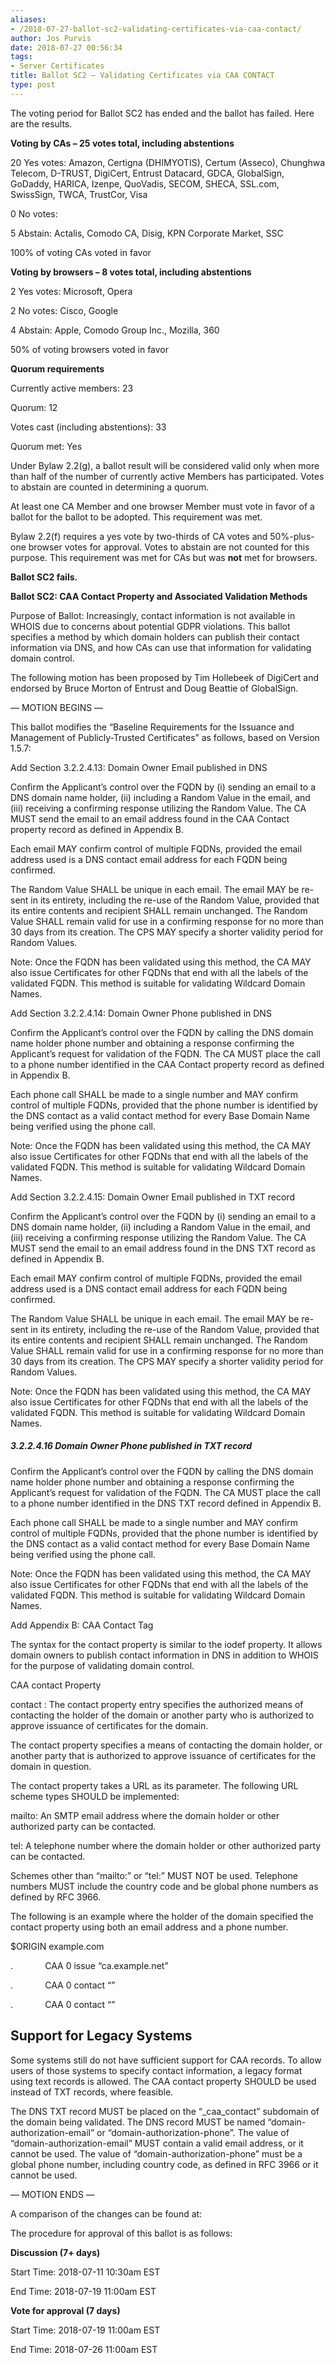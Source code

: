 ```yaml
---
aliases:
- /2018-07-27-ballot-sc2-validating-certificates-via-caa-contact/
author: Jos Purvis
date: 2018-07-27 00:56:34
tags:
- Server Certificates
title: Ballot SC2 – Validating Certificates via CAA CONTACT
type: post
---
```


The voting period for Ballot SC2 has ended and the ballot has failed. Here are the results.

**Voting by CAs – 25 votes total, including abstentions**

20 Yes votes: Amazon, Certigna (DHIMYOTIS), Certum (Asseco), Chunghwa Telecom, D-TRUST, DigiCert, Entrust Datacard, GDCA, GlobalSign, GoDaddy, HARICA, Izenpe, QuoVadis, SECOM, SHECA, SSL.com, SwissSign, TWCA, TrustCor, Visa

0 No votes:

5 Abstain: Actalis, Comodo CA, Disig, KPN Corporate Market, SSC

100% of voting CAs voted in favor

**Voting by browsers – 8 votes total, including abstentions**

2 Yes votes: Microsoft, Opera

2 No votes: Cisco, Google

4 Abstain: Apple, Comodo Group Inc., Mozilla, 360

50% of voting browsers voted in favor

**Quorum requirements**

Currently active members: 23

Quorum: 12

Votes cast (including abstentions): 33

Quorum met: Yes

Under Bylaw 2.2(g), a ballot result will be considered valid only when more than half of the number of currently active Members has participated. Votes to abstain are counted in determining a quorum.

At least one CA Member and one browser Member must vote in favor of a ballot for the ballot to be adopted. This requirement was met.

Bylaw 2.2(f) requires a yes vote by two-thirds of CA votes and 50%-plus-one browser votes for approval. Votes to abstain are not counted for this purpose. This requirement was met for CAs but was **not** met for browsers.

**Ballot SC2 fails.**

**Ballot SC2: CAA Contact Property and Associated Validation Methods**

Purpose of Ballot: Increasingly, contact information is not available in WHOIS due to concerns about potential GDPR violations. This ballot specifies a method by which domain holders can publish their contact information via DNS, and how CAs can use that information for validating domain control.

The following motion has been proposed by Tim Hollebeek of DigiCert and endorsed by Bruce Morton of Entrust and Doug Beattie of GlobalSign.

— MOTION BEGINS —

This ballot modifies the “Baseline Requirements for the Issuance and Management of Publicly-Trusted Certificates” as follows, based on Version 1.5.7:

Add Section 3.2.2.4.13: Domain Owner Email published in DNS

Confirm the Applicant’s control over the FQDN by (i) sending an email to a DNS domain name holder, (ii) including a Random Value in the email, and (iii) receiving a confirming response utilizing the Random Value. The CA MUST send the email to an email address found in the CAA Contact property record as defined in Appendix B.

Each email MAY confirm control of multiple FQDNs, provided the email address used is a DNS contact email address for each FQDN being confirmed.

The Random Value SHALL be unique in each email. The email MAY be re-sent in its entirety, including the re-use of the Random Value, provided that its entire contents and recipient SHALL remain unchanged. The Random Value SHALL remain valid for use in a confirming response for no more than 30 days from its creation. The CPS MAY specify a shorter validity period for Random Values.

Note: Once the FQDN has been validated using this method, the CA MAY also issue Certificates for other FQDNs that end with all the labels of the validated FQDN. This method is suitable for validating Wildcard Domain Names.

Add Section 3.2.2.4.14: Domain Owner Phone published in DNS

Confirm the Applicant’s control over the FQDN by calling the DNS domain name holder phone number and obtaining a response confirming the Applicant’s request for validation of the FQDN. The CA MUST place the call to a phone number identified in the CAA Contact property record as defined in Appendix B.

Each phone call SHALL be made to a single number and MAY confirm control of multiple FQDNs, provided that the phone number is identified by the DNS contact as a valid contact method for every Base Domain Name being verified using the phone call.

Note: Once the FQDN has been validated using this method, the CA MAY also issue Certificates for other FQDNs that end with all the labels of the validated FQDN. This method is suitable for validating Wildcard Domain Names.

Add Section 3.2.2.4.15: Domain Owner Email published in TXT record

Confirm the Applicant’s control over the FQDN by (i) sending an email to a DNS domain name holder, (ii) including a Random Value in the email, and (iii) receiving a confirming response utilizing the Random Value. The CA MUST send the email to an email address found in the DNS TXT record as defined in Appendix B.

Each email MAY confirm control of multiple FQDNs, provided the email address used is a DNS contact email address for each FQDN being confirmed.

The Random Value SHALL be unique in each email. The email MAY be re-sent in its entirety, including the re-use of the Random Value, provided that its entire contents and recipient SHALL remain unchanged. The Random Value SHALL remain valid for use in a confirming response for no more than 30 days from its creation. The CPS MAY specify a shorter validity period for Random Values.

Note: Once the FQDN has been validated using this method, the CA MAY also issue Certificates for other FQDNs that end with all the labels of the validated FQDN. This method is suitable for validating Wildcard Domain Names.

##### 3.2.2.4.16 Domain Owner Phone published in TXT record

Confirm the Applicant’s control over the FQDN by calling the DNS domain name holder phone number and obtaining a response confirming the Applicant’s request for validation of the FQDN. The CA MUST place the call to a phone number identified in the DNS TXT record defined in Appendix B.

Each phone call SHALL be made to a single number and MAY confirm control of multiple FQDNs, provided that the phone number is identified by the DNS contact as a valid contact method for every Base Domain Name being verified using the phone call.

Note: Once the FQDN has been validated using this method, the CA MAY also issue Certificates for other FQDNs that end with all the labels of the validated FQDN. This method is suitable for validating Wildcard Domain Names.

Add Appendix B: CAA Contact Tag

The syntax for the contact property is similar to the iodef property. It allows domain owners to publish contact information in DNS in addition to WHOIS for the purpose of validating domain control.

CAA contact Property

contact : The contact property entry specifies the authorized means of contacting the holder of the domain or another party who is authorized to approve issuance of certificates for the domain.

The contact property specifies a means of contacting the domain holder, or another party that is authorized to approve issuance of certificates for the domain in question.

The contact property takes a URL as its parameter. The following URL scheme types SHOULD be implemented:

mailto: An SMTP email address where the domain holder or other authorized party can be contacted.

tel: A telephone number where the domain holder or other authorized party can be contacted.

Schemes other than “mailto:” or “tel:” MUST NOT be used. Telephone numbers MUST include the country code and be global phone numbers as defined by RFC 3966.

The following is an example where the holder of the domain specified the contact property using both an email address and a phone number.

$ORIGIN example.com

.             CAA 0 issue “ca.example.net”

.             CAA 0 contact “”

.             CAA 0 contact “”

## Support for Legacy Systems

Some systems still do not have sufficient support for CAA records. To allow users of those systems to specify contact information, a legacy format using text records is allowed. The CAA contact property SHOULD be used instead of TXT records, where feasible.

The DNS TXT record MUST be placed on the “\_caa_contact” subdomain of the domain being validated. The DNS record MUST be named “domain-authorization-email” or “domain-authorization-phone”. The value of “domain-authorization-email” MUST contain a valid email address, or it cannot be used. The value of “domain-authorization-phone” must be a global phone number, including country code, as defined in RFC 3966 or it cannot be used.

— MOTION ENDS —

A comparison of the changes can be found at:

The procedure for approval of this ballot is as follows:

**Discussion (7+ days)**

Start Time: 2018-07-11 10:30am EST

End Time: 2018-07-19 11:00am EST

**Vote for approval (7 days)**

Start Time: 2018-07-19 11:00am EST

End Time: 2018-07-26 11:00am EST